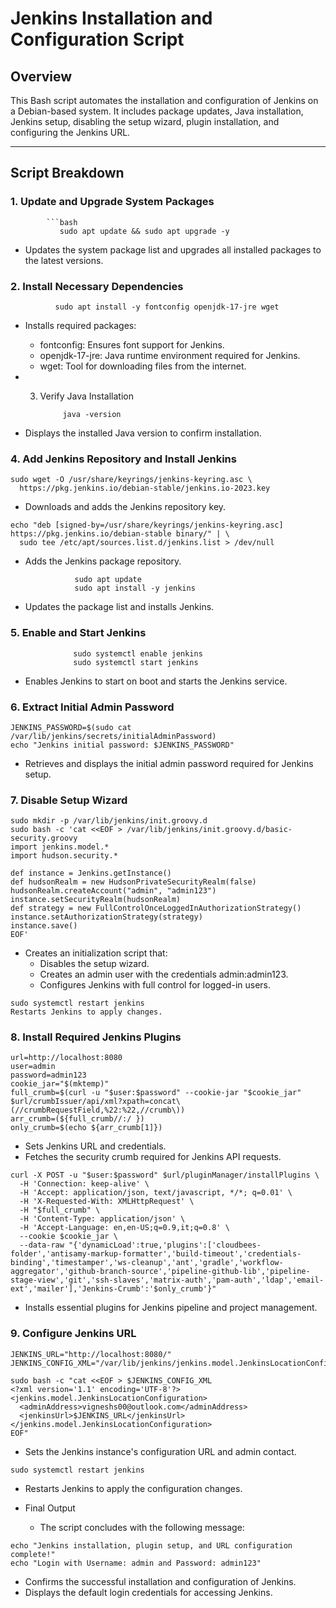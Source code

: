 # **Jenkins Installation and Configuration Script**

## **Overview**
This Bash script automates the installation and configuration of Jenkins on a Debian-based system. It includes package updates, Java installation, Jenkins setup, disabling the setup wizard, plugin installation, and configuring the Jenkins URL.

---

## **Script Breakdown**

### **1. Update and Upgrade System Packages**
            ```bash
               sudo apt update && sudo apt upgrade -y

- Updates the system package list and upgrades all installed packages to the latest versions.

###  **2. Install Necessary Dependencies**

              sudo apt install -y fontconfig openjdk-17-jre wget
- Installs required packages:
   - fontconfig: Ensures font support for Jenkins.
   - openjdk-17-jre: Java runtime environment required for Jenkins.
   - wget: Tool for downloading files from the internet.

- 3. Verify Java Installation

              java -version
- Displays the installed Java version to confirm installation.



### **4. Add Jenkins Repository and Install Jenkins**
```
sudo wget -O /usr/share/keyrings/jenkins-keyring.asc \
  https://pkg.jenkins.io/debian-stable/jenkins.io-2023.key
```
- Downloads and adds the Jenkins repository key.
```
echo "deb [signed-by=/usr/share/keyrings/jenkins-keyring.asc] https://pkg.jenkins.io/debian-stable binary/" | \
  sudo tee /etc/apt/sources.list.d/jenkins.list > /dev/null
```
- Adds the Jenkins package repository.

                 sudo apt update
                 sudo apt install -y jenkins
- Updates the package list and installs Jenkins.

### **5. Enable and Start Jenkins**

                  sudo systemctl enable jenkins
                  sudo systemctl start jenkins
- Enables Jenkins to start on boot and starts the Jenkins service.


### **6. Extract Initial Admin Password**
```
JENKINS_PASSWORD=$(sudo cat /var/lib/jenkins/secrets/initialAdminPassword)
echo "Jenkins initial password: $JENKINS_PASSWORD"
```
- Retrieves and displays the initial admin password required for Jenkins setup.

###  **7. Disable Setup Wizard**
```
sudo mkdir -p /var/lib/jenkins/init.groovy.d
sudo bash -c 'cat <<EOF > /var/lib/jenkins/init.groovy.d/basic-security.groovy
import jenkins.model.*
import hudson.security.*

def instance = Jenkins.getInstance()
def hudsonRealm = new HudsonPrivateSecurityRealm(false)
hudsonRealm.createAccount("admin", "admin123")
instance.setSecurityRealm(hudsonRealm)
def strategy = new FullControlOnceLoggedInAuthorizationStrategy()
instance.setAuthorizationStrategy(strategy)
instance.save()
EOF'
```

- Creates an initialization script that:
   - Disables the setup wizard.
   - Creates an admin user with the credentials admin:admin123.
   - Configures Jenkins with full control for logged-in users.
```
sudo systemctl restart jenkins
Restarts Jenkins to apply changes.
```
### **8. Install Required Jenkins Plugins**

```
url=http://localhost:8080
user=admin
password=admin123
cookie_jar="$(mktemp)"
full_crumb=$(curl -u "$user:$password" --cookie-jar "$cookie_jar" $url/crumbIssuer/api/xml?xpath=concat\(//crumbRequestField,%22:%22,//crumb\))
arr_crumb=(${full_crumb//:/ })
only_crumb=$(echo ${arr_crumb[1]})
```

- Sets Jenkins URL and credentials.
- Fetches the security crumb required for Jenkins API requests.
```
curl -X POST -u "$user:$password" $url/pluginManager/installPlugins \
  -H 'Connection: keep-alive' \
  -H 'Accept: application/json, text/javascript, */*; q=0.01' \
  -H 'X-Requested-With: XMLHttpRequest' \
  -H "$full_crumb" \
  -H 'Content-Type: application/json' \
  -H 'Accept-Language: en,en-US;q=0.9,it;q=0.8' \
  --cookie $cookie_jar \
  --data-raw "{'dynamicLoad':true,'plugins':['cloudbees-folder','antisamy-markup-formatter','build-timeout','credentials-binding','timestamper','ws-cleanup','ant','gradle','workflow-aggregator','github-branch-source','pipeline-github-lib','pipeline-stage-view','git','ssh-slaves','matrix-auth','pam-auth','ldap','email-ext','mailer'],'Jenkins-Crumb':'$only_crumb'}"
```
- Installs essential plugins for Jenkins pipeline and project management.


### **9. Configure Jenkins URL**
```
JENKINS_URL="http://localhost:8080/"
JENKINS_CONFIG_XML="/var/lib/jenkins/jenkins.model.JenkinsLocationConfiguration.xml"

sudo bash -c "cat <<EOF > $JENKINS_CONFIG_XML
<?xml version='1.1' encoding='UTF-8'?>
<jenkins.model.JenkinsLocationConfiguration>
  <adminAddress>vigneshs00@outlook.com</adminAddress>
  <jenkinsUrl>$JENKINS_URL</jenkinsUrl>
</jenkins.model.JenkinsLocationConfiguration>
EOF"
```
- Sets the Jenkins instance's configuration URL and admin contact.
```
sudo systemctl restart jenkins
```
- Restarts Jenkins to apply the configuration changes.


- Final Output
  - The script concludes with the following message:
```
echo "Jenkins installation, plugin setup, and URL configuration complete!"
echo "Login with Username: admin and Password: admin123"
```
- Confirms the successful installation and configuration of Jenkins.
- Displays the default login credentials for accessing Jenkins.

